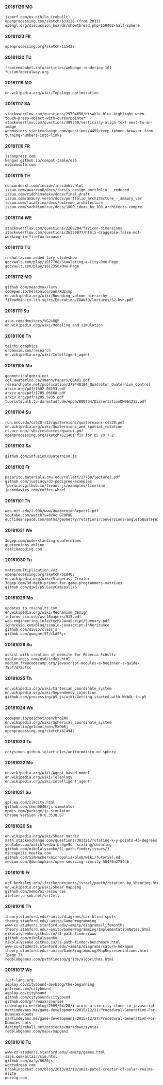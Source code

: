 #### 20181126 MO

    jsperf.com/ex-nihilo (rebuilt)
    openprocessing.com/sketch/633226 (from 2013)
    opengl.org/discussion_boards/showthread.php/159402-half-sphere

#### 20181123 FR

    openprocessing.org/sketch/115427

#### 20181120 TU

    frontendbabel.info/articles/webpage-rendering-101
    fusionfederalway.org

#### 20181119 MO

    en.wikipedia.org/wiki/Topology_optimization

#### 20181117 SA

    stackoverflow.com/questions/25704650/disable-blue-highlight-when-touch-press-object-with-cursorpointer
    stackoverflow.com/questions/489340/vertically-align-text-next-to-an-image
    webmasters.stackexchange.com/questions/4459/keep-iphone-browser-from-turning-numbers-into-links

#### 20181116 FR

    jscompress.com
    kangax.github.io/compat-table/es6
    es6console.com

#### 20181115 TH

    concordesst.com/inside/insidehi.html
    issuu.com/awarren8/docs/thesis_design_portfolio_-_reduced
    issuu.com/riddhimadeka/docs/final_draft
    issuu.com/amaury.veron/docs/portfolio_architecture_-_amaury_ver
    issuu.com/lacatrina/docs/extreme_architecture
    issuu.com/sachkientruc/docs/1000_ideas_by_100_architects.compre

#### 20181114 WE

    stackoverflow.com/questions/2268204/favicon-dimensions
    stackoverflow.com/questions/26356877/html5-draggable-false-not-working-in-firefox-browser

#### 20181113 TU

    rnshultz.com added lory slideshow
    gdcvault.com/play/1017708/Simulating-a-City-One-Page
    gdcvault.com/play/1012356/One-Page

#### 20181112 MO

    github.com/meandmax/lory
    codepen.io/hellonico/pen/XdZxmp
    en.wikipedia.org/wiki/Bounding_volume_hierarchy
    fileadmin.cs.lth.se/cs/Education/EDAN30/lectures/S2-bvh.pdf

#### 20181111 Su

    asus.com/Monitors/VG248QE
    en.wikipedia.org/wiki/Modeling_and_simulation

#### 20181108 Th

    taichi.graphics
    urbansim.com/research
    en.wikipedia.org/wiki/Intelligent_agent

#### 20181105 Mo

    geometricalgebra.net
    cgl.uwaterloo.ca/smann/Papers/CGA01.pdf
    researchgate.net/publication/279448184_Quadrotor_Quaternion_Control
    arxiv.org/pdf/1802.08153.pdf
    arxiv.org/pdf/1705.06668.pdf
    arxiv.org/pdf/1205.5935.pdf
    tuprints.ulb.tu-darmstadt.de/epda/000764/DissertationDH061213.pdf

#### 20181104 Su

    run.usc.edu/cs520-s12/quaternions/quaternions-cs520.pdf
    en.wikipedia.org/wiki/Quaternions_and_spatial_rotation
    cs.ucr.edu/~vbz/resources/quatut.pdf
    openprocessing.org/sketch/621401 fix for p5 v0.7.2

#### 20181103 Sa

    github.com/infusion/Quaternion.js

#### 20181102 Fr

    pajarito.materials.cmu.edu/rollett/27750/lecture2.pdf
    github.com/justincy/d3-pedigree-examples
    fperucic.github.io/treant-js/examples/timeline
    jasondavies.com/coffee-wheel

#### 20181101 Th

    web.mit.edu/2.998/www/QuaternionReport1.pdf
    youtube.com/watch?v=0VAc_G79POE
    euclideanspace.com/maths/geometry/rotations/conversions/angleToQuaternion

#### 20181031 We

    3dgep.com/understanding-quaternions
    quaternions.online
    catlikecoding.com

#### 20181030 Tu

    matrixmultiplication.xyz
    openprocessing.org/sketch/618403
    en.wikipedia.org/wiki/Stagecast_Creator
    3dgep.com/3d-math-primer-for-game-programmers-matrices
    github.com/diwi/p5.EasyCam/pull/6

#### 20181029 Mo

    updates to rnschultz.com
    en.wikipedia.org/wiki/Mechanism_design
    informs-sim.org/wsc16papers/015.pdf
    web-engineering.info/tech/JavaScript/Summary.pdf
    johnresig.com/blog/simple-javascript-inheritance
    github.com/divio/classjs
    github.com/gwagner57/cLASSjs

#### 20181028 Su

    assist with creation of website for Rebecca Schultz
    exploringjs.com/es6/index.html
    medium.freecodecamp.org/javascript-modules-a-beginner-s-guide-783f7d7a5fcc

#### 20181025 Th

    en.wikipedia.org/wiki/Cartesian_coordinate_system
    en.wikipedia.org/wiki/Dependency_injection
    github.com/processing/p5.js/wiki/Getting-started-with-WebGL-in-p5

#### 20181024 We

    codepen.io/ge1doot/pen/brqZNX
    en.wikipedia.org/wiki/Spherical_coordinate_system
    codepen.io/ge1doot/pen/MXObRj
    openprocessing.org/sketch/614942

#### 20181023 Tu

    corysimon.github.io/articles/uniformdistn-on-sphere

#### 20181022 Mo

    en.wikipedia.org/wiki/Agent-based_model
    en.wikipedia.org/wiki/Teleology
    en.wikipedia.org/wiki/Intelligent_agent

#### 20181021 Su

    gpl.ea.com/simcity.html
    github.com/chen0040/js-simulator
    npmjs.com/package/js-simulator
    Chrome Version 70.0.3538.67

#### 20181020 Sa

    en.wikipedia.org/wiki/Shear_matrix
    math.stackexchange.com/questions/383321/rotating-x-y-points-45-degrees
    youtube.com/watch?v=dbu-Ls4ge9s  scaling/shearing
    github.com/mikolalysenko/l1-path-finder/issues/3
    micropolis.mostka.com
    github.com/SimHacker/micropolis/blob/wiki/Tutorial.md
    medium.com/@donhopkins/open-sourcing-simcity-58470a275446

#### 20181019 Fr

    ocf.berkeley.edu/~fricke/projects/israel/paeth/rotation_by_shearing.html
    en.wikipedia.org/wiki/Shear_mapping
    github.com/memo/ai-resources
    atelier.u-sub.net/srt2vtt

#### 20181018 Th

    theory.stanford.edu/~amitp/diagrams/car-blind-spots
    theory.stanford.edu/~amitp/GameProgramming
    www-cs-students.stanford.edu/~amitp/diagrams/lifemonths
    theory.stanford.edu/~amitp/GameProgramming/ImplementationNotes.html
    mikolalysenko.github.io/l1-path-finder/www
    github.com/mikolalysenko
    mikolalysenko.github.io/l1-path-finder/benchmark.html
    www-cs-students.stanford.edu/~amitp/diagrams/saturn-hexagon
    theory.stanford.edu/~amitp/GameProgramming/MapRepresentations.html (page 7)
    redblobgames.com/pathfinding/grids/algorithms.html

#### 20181017 We

    rust-lang.org
    aeplay.co/citybound-devblog/the-beginning
    patreon.com/citybound
    aeplay.co/citybound
    github.com/citybound/citybound
    github.com/grrrwaaa/courses
    codeutopia.net/blog/2009/04/28/i-wrote-a-sim-city-clone-in-javascript
    martindevans.me/game-development/2015/12/11/Procedural-Generation-For-Dummies-Roads
    martindevans.me/game-development/2015/12/27/Procedural-Generation-For-Dummies-Lots
    daringfireball.net/projects/markdown/syntax
    redblobgames.com/maps/mapgen2

#### 20181016 Tu

    www-cs-students.stanford.edu/~amitp/games.html
    s2js.com/altair/sim.html
    github.com/maly/8080js
    worrydream.com
    breakintochat.com/blog/2013/02/18/amit-patel-creator-of-solar-realms-elite
    norvig.com
